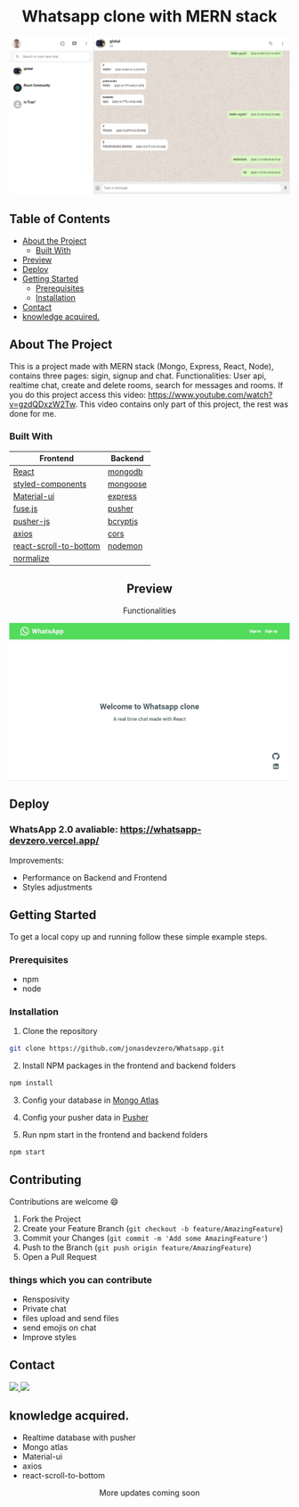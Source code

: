 <h1 align="center">Whatsapp clone with MERN stack</h1>
<img src="https://github.com/jonasdevzero/Media-Hub/blob/master/projects/whatsapp/chat.png" alt="chat page" />

<!-- TABLE OF CONTENTS -->
## Table of Contents

* [About the Project](#about-the-project)
  * [Built With](#built-with)
* [Preview](#preview)
* [Deploy](#deploy) 
* [Getting Started](#getting-started)
  * [Prerequisites](#prerequisites)
  * [Installation](#installation)
* [Contact](#contact)
* [knowledge acquired.](#knowledge-acquired)

<!-- ABOUT THE PROJECT -->
## About The Project

This is a project made with MERN stack (Mongo, Express, React, Node), contains three pages: sigin, signup and chat. 
Functionalities: User api, realtime chat, create and delete rooms, search for messages and rooms. If you do this project
access this video: https://www.youtube.com/watch?v=gzdQDxzW2Tw. This video contains only part of this project, the rest was done for me.

### Built With  

|                   Frontend                         |                         Backend                             |
|----------------------------------------------------|-------------------------------------------------------------|
|        [React](https://reactjs.org/)               |              [mongodb](https://www.mongodb.com/)            |
|[styled-components](https://styled-components.com/) |              [mongoose](https://mongoosejs.com/)            | 
|     [Material-ui](https://material-ui.com/)        |              [express](https://expressjs.com/pt-br/)        |
|       [fuse.js](https://fusejs.io/)                |                   [pusher](https://pusher.com/)             |
|      [pusher-js](https://pusher.com/)              |           [bcryptjs](https://www.npmjs.com/package/bcryptjs)|
|      [axios](https://github.com/axios/axios)       |               [cors](https://www.npmjs.com/package/co)      |
| [react-scroll-to-bottom](https://www.npmjs.com/package/react-scroll-to-bottom) |                  [nodemon](https://nodemon.io/)             |
|[normalize](https://necolas.github.io/normalize.css/)|

<!-- PRESENTATION -->
<h2 align="center">Preview</h2> 

<p align="center">Functionalities</p>
<p align="center">
<img src="https://github.com/jonasdevzero/Media-Hub/blob/master/projects/whatsapp/gif.gif" alt="gif" align="center" />
</p>

## Deploy 

### WhatsApp 2.0 avaliable: https://whatsapp-devzero.vercel.app/
Improvements:
- Performance on Backend and Frontend
- Styles adjustments

<!-- GETTING STARTED -->
## Getting Started
To get a local copy up and running follow these simple example steps.

### Prerequisites
* npm
* node

### Installation

1. Clone the repository
```sh
git clone https://github.com/jonasdevzero/Whatsapp.git
```
2. Install NPM packages in the frontend and backend folders
```sh
npm install
```
3. Config your database in [Mongo Atlas](https://cloud.mongodb.com/)

4. Config your pusher data in [Pusher](https://pusher.com/)

5. Run npm start in the frontend and backend folders                                       
```sh 
npm start
```

<!-- CONTRIBUTING -->
## Contributing
Contributions are welcome :smile:

1. Fork the Project
2. Create your Feature Branch (`git checkout -b feature/AmazingFeature`)
3. Commit your Changes (`git commit -m 'Add some AmazingFeature'`)
4. Push to the Branch (`git push origin feature/AmazingFeature`)
5. Open a Pull Request

### things which you can contribute

- Rensposivity
- Private chat
- files upload and send files
- send emojis on chat
- Improve styles

<!-- CONTACT -->
## Contact

<a target="_blank" href="https://www.linkedin.com/in/jonasdevzero">
 <img src="https://img.shields.io/badge/linkedin-%230077B5.svg?&style=for-the-badge&logo=linkedin&logoColor=white" />
</a>
<a target="_blank" href="mailto:jonasdevzero@gmail.com">
 <img src="https://img.shields.io/badge/gmail-D14836?&style=for-the-badge&logo=gmail&logoColor=white" />
</a> 

<!-- ACKNOWLEDGEMENTS -->
## knowledge acquired.
- Realtime database with pusher
- Mongo atlas
- Material-ui
- axios
- react-scroll-to-bottom

<p align="center">More updates coming soon</p>
